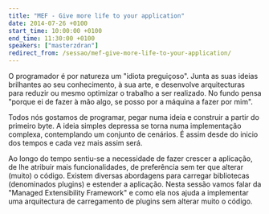 ```yaml
---
title: "MEF - Give more life to your application"
date: 2014-07-26 +0100
start_time: 10:00:00 +0100
end_time: 11:30:00 +0100
speakers: ["masterzdran"]
redirect_from: /sessao/mef-give-more-life-to-your-application/
---
```

O programador é por natureza um "idiota preguiçoso". Junta as suas ideias brilhantes ao seu conhecimento, à sua arte, e desenvolve arquitecturas para reduzir ou mesmo optimizar o trabalho a ser realizado. No fundo pensa "porque ei de fazer à mão algo, se posso por a máquina a fazer por mim".

Todos nós gostamos de programar, pegar numa ideia e construir a partir do primeiro byte. A ideia simples depressa se torna numa implementação complexa, contemplando um conjunto de cenários. É assim desde do inicio dos tempos e cada vez mais assim será.

Ao longo do tempo sentiu-se a necessidade de fazer crescer a aplicação, de lhe atribuir mais funcionalidades, de preferência sem ter que alterar (muito) o código. Existem diversas abordagens para carregar bibliotecas (denominados plugins) e estender a aplicação. Nesta sessão vamos falar da "Managed Extensibility Framework" e como ela nos ajuda a implementar uma arquitectura de carregamento de plugins sem alterar muito o código.

